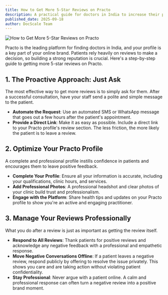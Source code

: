 ```yaml
---
title: How to Get More 5-Star Reviews on Practo
description: A practical guide for doctors in India to increase their positive reviews and build a stellar reputation on Practo.
published_date: 2025-09-18
author: DocScale Team
---
```


![How to Get More 5-Star Reviews on Practo](/images/how-to-get-more-5-star-reviews-on-practo.jpg)

Practo is the leading platform for finding doctors in India, and your profile is a key part of your online brand. Patients rely heavily on reviews to make a decision, so building a strong reputation is crucial. Here's a step-by-step guide to getting more 5-star reviews on Practo.

## 1. The Proactive Approach: Just Ask

The most effective way to get more reviews is to simply ask for them. After a successful consultation, have your staff send a polite and simple message to the patient.
* **Automate the Request**: Use an automated SMS or WhatsApp message that goes out a few hours after the patient's appointment.
* **Provide a Direct Link**: Make it as easy as possible. Include a direct link to your Practo profile's review section. The less friction, the more likely the patient is to leave a review.

## 2. Optimize Your Practo Profile

A complete and professional profile instills confidence in patients and encourages them to leave positive feedback.
* **Complete Your Profile**: Ensure all your information is accurate, including your qualifications, clinic hours, and services.
* **Add Professional Photos**: A professional headshot and clear photos of your clinic build trust and professionalism.
* **Engage with the Platform**: Share health tips and updates on your Practo profile to show you're an active and engaging practitioner.

## 3. Manage Your Reviews Professionally

What you do after a review is just as important as getting the review itself.
* **Respond to All Reviews**: Thank patients for positive reviews and acknowledge any negative feedback with a professional and empathetic response.
* **Move Negative Conversations Offline**: If a patient leaves a negative review, respond publicly by offering to resolve the issue privately. This shows you care and are taking action without violating patient confidentiality.
* **Stay Professional**: Never argue with a patient online. A calm and professional response can often turn a negative review into a positive brand moment.